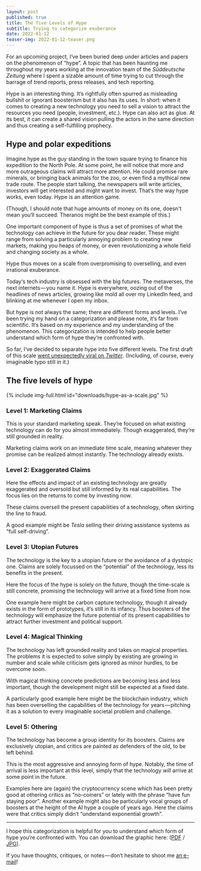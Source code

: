 ```yaml
---
layout: post
published: true
title: The five Levels of Hype
subtitle: Trying to categorize exuberance
date: 2022-01-12
teaser-img: 2022-01-12-teaser.png
---
```


For an upcoming project, I‘ve been buried deep under articles and papers on the phenomenon of “hype”. A topic that has been haunting me throughout my years working at the innovation team of the *Süddeutsche Zeitung* where I spent a sizable amount of time trying to cut through the barrage of trend reports, press releases, and tech reporting.

Hype is an interesting thing. It‘s rightfully often spurred as misleading bullshit or ignorant boosterism but it also has its uses. In short: when it comes to creating a new technology you need to sell a vision to attract the resources you need (people, investment, etc.). Hype can also act as glue. At its best, it can create a shared vision pulling the actors in the same direction and thus creating a self-fulfilling prophecy.

## Hype and polar expeditions

Imagine hype as the guy standing in the town square trying to finance his expedition to the North Pole. At some point, he will notice that more and more outrageous claims will attract more attention. He could promise rare minerals, or bringing back animals for the zoo, or even find a mythical new trade route. The people start talking, the newspapers will write articles, investors will get interested and might want to invest. That‘s the way hype works, even today. Hype is an attention game.

(Though, I should note that huge amounts of money on its one, doesn't mean you‘ll succeed. Theranos might be the best example of this.)

One important component of hype is thus a set of promises of what the technology can achieve in the future for you dear reader. These might range from solving a particularly annoying problem to creating new markets, making you heaps of money, or even revolutionizing a whole field and changing society as a whole.

Hype thus moves on a scale from overpromising to overselling, and even irrational exuberance.

Today‘s tech industry is obsessed with the big futures. The metaverses, the next internets — you name it. Hype is everywhere, oozing out of the headlines of news articles, growing like mold all over my LinkedIn feed, and blinking at me whenever I open my inbox.

But hype is not always the same; there are different forms and levels. I‘ve been trying my hand on a categorization and please note, it‘s far from scientific. It‘s based on my experience and my understanding of the phenomenon. This categorization is intended to help people better understand which form of hype they‘re confronted with.

So far, I‘ve decided to separate hype into five different levels. The first draft of this scale [went unexpectedly viral on *Twitter*](https://twitter.com/Klingebeil/status/1481183190584807424). (Including, of course, every imaginable typo still in it.)

## The five levels of hype

{% include img-full.html id="downloads/hype-as-a-scale.jpg" %}

### Level 1: Marketing Claims

This is your standard marketing speak. They‘re focused on what existing technology can do for you almost immediately. Though exaggerated, they‘re still grounded in reality.

Marketing claims work on an immediate time scale, meaning whatever they promise can be realized almost instantly. The technology already exists.

### Level 2: Exaggerated Claims

Here the effects and impact of an existing technology are greatly exaggerated and oversold but still informed by its real capabilities. The focus lies on the returns to come by investing now.

These claims oversell the present capabilities of a technology, often skirting the line to fraud. 

A good example might be *Tesla* selling their driving assistance systems as “full self-driving”.


### Level 3: Utopian Futures

The technology is the key to a utopian future or the avoidance of a dystopic one. Claims are solely focussed on the “potential” of the technology, less its benefits in the present.

Here the focus of the hype is solely on the future, though the time-scale is still concrete, promising the technology will arrive at a fixed time from now.

One example here might be carbon capture technology, though it already exists in the form of prototypes, it‘s still in its infancy. Thus boosters of the technology will emphasize the future potential of its present capabilities to attract further investment and political support.

### Level 4: Magical Thinking

The technology has left grounded reality and takes on magical properties. The problems it is expected to solve simply by existing are growing in number and scale while criticism gets ignored as minor hurdles, to be overcome soon.

With magical thinking concrete predictions are becoming less and less important, though the development might still be expected at a fixed date.

A particularly good example here might be the blockchain industry, which has been overselling the capabilities of the technology for years — pitching it as a solution to every imaginable societal problem and challenge.

### Level 5: Othering

The technology has become a group identity for its boosters. Claims are exclusively utopian, and critics are painted as defenders of the old, to be left behind.

This is the most aggressive and annoying form of hype. Notably, the time of arrival is less important at this level, simply that the technology *will* arrive at some point in the future.

Examples here are (again) the cryptocurrency scene which has been pretty good at othering critics as “no-coiners” or lately with the phrase “have fun staying poor”. Another example might also be particularly vocal groups of boosters at the height of the AI hype a couple of years ago. Here the claims were that critics simply didn’t “understand exponential growth”.

---

I hope this categorization is helpful for you to understand which form of hype you‘re confronted with. You can download the graphic here: ([PDF](https://johannesklingebiel.de/img/downloads/hype-as-a-scale.pdf) / [JPG](https://johannesklingebiel.de/img/downloads/hype-as-a-scale.jpg)).

If you have thoughts, critiques, or notes — don‘t hesitate to shoot me [an e-mail](mailto:johannes.klingebiel@gmail.com)!